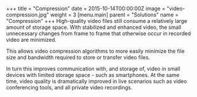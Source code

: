 +++
title = "Compression"
date = 2015-10-14T00:00:00Z
image = "video-compression.jpg"
weight = 3
[menu.main]
parent = "Solutions"
name = "Compression"
+++
High-quality video files still consume a relatively large amount of storage space. With stabilized and enhanced video, the small unnecessary changes from frame to frame that otherwise occur in recorded video are minimized.

This allows video compression algorithms to more easily minimize the file size and bandwidth required to store or transfer video files.
<!--more-->
In turn this improves communication with, and storage of, video in small devices with limited storage space - such as smartphones. At the same time, video quality is dramatically improved in live scenarios such as video conferencing tools, and all private video recordings.
